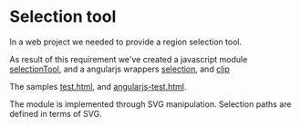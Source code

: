 Selection tool
===========

In a web project we needed to provide a region selection tool.

As result of this requirement we've created a javascript module [selectionTool](https://github.com/nesterovsky-bros/selection/blob/master/js/selection/selectionTool.js), and a angularjs wrappers [selection](https://github.com/nesterovsky-bros/selection/blob/master/js/selection/selection.js), and [clip](https://github.com/nesterovsky-bros/selection/blob/master/js/selection/clip.js)

The samples [test.html](https://rawgit.com/nesterovsky-bros/selection/master/test.html), and [angularjs-test.html](https://rawgit.com/nesterovsky-bros/selection/master/angularjs-test.html).

The module is implemented through SVG manipulation. Selection paths are defined in terms of SVG.

